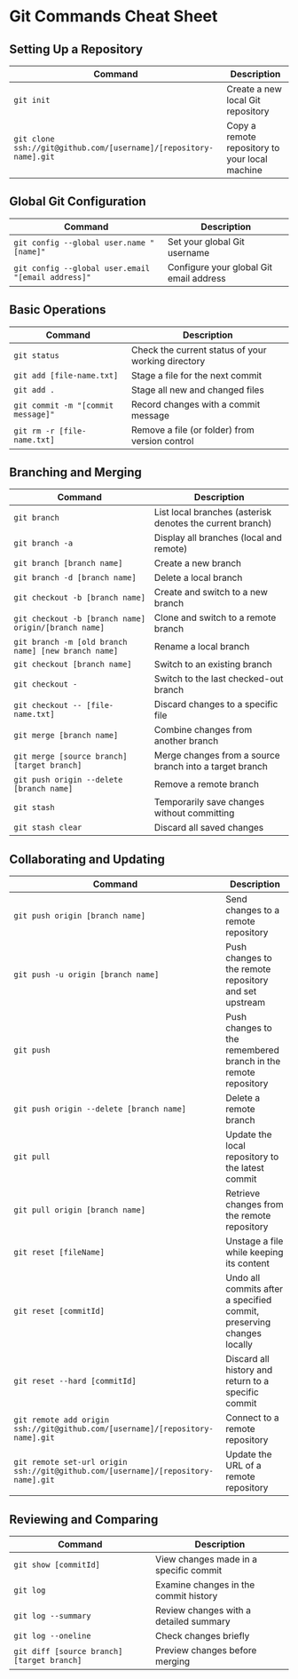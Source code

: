 # Git Commands Cheat Sheet

## Setting Up a Repository

| Command | Description |
| ------- | ----------- |
| `git init` | Create a new local Git repository |
| `git clone ssh://git@github.com/[username]/[repository-name].git` | Copy a remote repository to your local machine |

## Global Git Configuration

| Command | Description |
| ------- | ----------- |
| `git config --global user.name "[name]"` | Set your global Git username |
| `git config --global user.email "[email address]"` | Configure your global Git email address |

## Basic Operations

| Command | Description |
| ------- | ----------- |
| `git status` | Check the current status of your working directory |
| `git add [file-name.txt]` | Stage a file for the next commit |
| `git add .` | Stage all new and changed files |
| `git commit -m "[commit message]"` | Record changes with a commit message |
| `git rm -r [file-name.txt]` | Remove a file (or folder) from version control |

## Branching and Merging

| Command | Description |
| ------- | ----------- |
| `git branch` | List local branches (asterisk denotes the current branch) |
| `git branch -a` | Display all branches (local and remote) |
| `git branch [branch name]` | Create a new branch |
| `git branch -d [branch name]` | Delete a local branch |
| `git checkout -b [branch name]` | Create and switch to a new branch |
| `git checkout -b [branch name] origin/[branch name]` | Clone and switch to a remote branch |
| `git branch -m [old branch name] [new branch name]` | Rename a local branch |
| `git checkout [branch name]` | Switch to an existing branch |
| `git checkout -` | Switch to the last checked-out branch |
| `git checkout -- [file-name.txt]` | Discard changes to a specific file |
| `git merge [branch name]` | Combine changes from another branch |
| `git merge [source branch] [target branch]` | Merge changes from a source branch into a target branch |
| `git push origin --delete [branch name]` | Remove a remote branch |
| `git stash` | Temporarily save changes without committing |
| `git stash clear` | Discard all saved changes |

## Collaborating and Updating

| Command | Description |
| ------- | ----------- |
| `git push origin [branch name]` | Send changes to a remote repository |
| `git push -u origin [branch name]` | Push changes to the remote repository and set upstream |
| `git push` | Push changes to the remembered branch in the remote repository |
| `git push origin --delete [branch name]` | Delete a remote branch |
| `git pull` | Update the local repository to the latest commit |
| `git pull origin [branch name]` | Retrieve changes from the remote repository |
| `git reset [fileName]` | Unstage a file while keeping its content |
| `git reset [commitId]` | Undo all commits after a specified commit, preserving changes locally |
| `git reset --hard [commitId]` | Discard all history and return to a specific commit |
| `git remote add origin ssh://git@github.com/[username]/[repository-name].git` | Connect to a remote repository |
| `git remote set-url origin ssh://git@github.com/[username]/[repository-name].git` | Update the URL of a remote repository |

## Reviewing and Comparing

| Command | Description |
| ------- | ----------- |
| `git show [commitId]` | View changes made in a specific commit |
| `git log` | Examine changes in the commit history |
| `git log --summary` | Review changes with a detailed summary |
| `git log --oneline` | Check changes briefly |
| `git diff [source branch] [target branch]` | Preview changes before merging |
